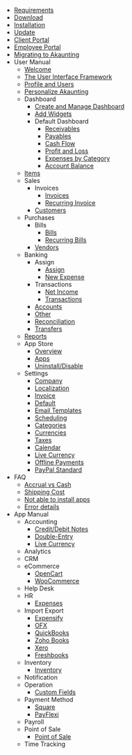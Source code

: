 * [Requirements](requirements)
* [Download](download)
* [Installation](installation)
* [Update](update)
* [Client Portal](client-portal)
* [Employee Portal](employee-portal)
* [Migrating to Akaunting](migrating-to-akaunting)
* User Manual
	* [Welcome](user-manual/welcome)
	* [The User Interface Framework](user-manual/the-user-interface-framework)
	* [Profile and Users](user-manual/profile-and-users)
	* [Personalize Akaunting](user-manual/personalize-akaunting)
	* Dashboard
		* [Create and Manage Dashboard](user-manual/dashboard/create-and-manage-dashboard)
		* [Add Widgets](user-manual/dashboard/add-widgets)
		* Default Dashboard
			* [Receivables](user-manual/dashboard/default-dashboard/receivables)
			* [Payables](user-manual/dashboard/default-dashboard/payables)
			* [Cash Flow](user-manual/dashboard/default-dashboard/cash-flow)
			* [Profit and Loss](user-manual/dashboard/default-dashboard/profit-and-loss)
			* [Expenses by Category](user-manual/dashboard/default-dashboard/expenses-by-category)
			* [Account Balance](user-manual/dashboard/default-dashboard/account-balance)
	* [Items](user-manual/items)
	* Sales
		* Invoices
			* [Invoices](user-manual/sales/invoices/invoices)
			* [Recurring Invoice](user-manual/sales/invoices/recurring-invoice)
		* [Customers](user-manual/sales/customers)
	* Purchases
		* Bills
			* [Bills](user-manual/purchases/bills/bills)
			* [Recurring Bills](user-manual/purchases/bills/recurring-bills)
		* [Vendors](user-manual/purchases/vendors)
	* Banking
		* Assign
			* [Assign](user-manual/banking/assign/assign)
			* [New Expense](user-manual/banking/assign/new-expense)
		* Transactions
			* [Net Income](user-manual/banking/transactions/net-income)
			* [Transactions](user-manual/banking/transactions/transactions)
		* [Accounts](user-manual/banking/accounts)
		* [Other](user-manual/banking/other)
		* [Reconciliation](user-manual/banking/reconciliation)
		* [Transfers](user-manual/banking/transfers)
	* [Reports](user-manual/reports)
	* App Store
		* [Overview](user-manual/app-store/overview)
		* [Apps](user-manual/app-store/apps)
		* [Uninstall/Disable](user-manual/app-store/uninstall-disable)
	* Settings
		* [Company](user-manual/settings/company)
		* [Localization](user-manual/settings/localization)
		* [Invoice](user-manual/settings/invoice)
		* [Default](user-manual/settings/default)
		* [Email Templates](user-manual/settings/email-templates)
		* [Scheduling](user-manual/settings/scheduling)
		* [Categories](user-manual/settings/categories)
		* [Currencies](user-manual/settings/currencies)
		* [Taxes](user-manual/settings/taxes)
		* [Calendar](user-manual/settings/calendar)
		* [Live Currency](user-manual/settings/live-currency)
		* [Offline Payments](user-manual/settings/offline-payments)
		* [PayPal Standard](user-manual/settings/paypal-standard)
* FAQ
    * [Accrual vs Cash](faq/accrual-vs-cash)
    * [Shipping Cost](faq/shipping-cost)
    * [Not able to install apps](faq/not-able-to-install-apps)
    * [Error details](faq/error-details)
* App Manual
	* Accounting
		* [Credit/Debit Notes](app-manual/accounting/credit-debit-notes)
		* [Double-Entry](app-manual/accounting/double-entry)
		* [Live Currency](app-manual/accounting/live-currency)
	* Analytics
	* CRM
	* eCommerce
		* [OpenCart](app-manual/ecommerce/opencart)
		* [WooCommerce](app-manual/ecommerce/woocommerce)
	* Help Desk
	* HR
	    * [Expenses](app-manual/hr/expenses)
	* Import Export
		* [Expensify](app-manual/import-export/expensify)
		* [OFX](app-manual/import-export/ofx)
		* [QuickBooks](app-manual/import-export/quickbooks)
		* [Zoho Books](app-manual/import-export/zohobooks)
		* [Xero](app-manual/import-export/xero)
		* [Freshbooks](app-manual/import-export/freshbooks)
	* Inventory
		* [Inventory](app-manual/inventory/inventory)
	* Notification
	* Operation
		* [Custom Fields](app-manual/operation/custom-fields)
	* Payment Method
		* [Square](app-manual/payment-method/square)
		* [PayFlexi](app-manual/payment-method/payflexi)
	* Payroll
	* Point of Sale
		* [Point of Sale](app-manual/point-of-sale/pos)
	* Time Tracking

